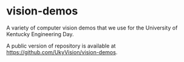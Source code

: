 vision-demos
============

A variety of computer vision demos that we use for the University of Kentucky Engineering Day.

A public version of repository is available at https://github.com/UkyVision/vision-demos.
